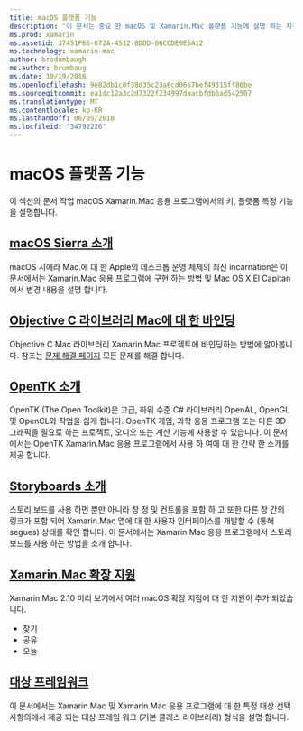 ```yaml
---
title: macOS 플랫폼 기능
description: '이 문서는 중요 한 macOS 및 Xamarin.Mac 플랫폼 기능에 설명 하는 지침에 연결: OpenTK, 스토리 보드, 확장 및 더 합니다.'
ms.prod: xamarin
ms.assetid: 37451F65-672A-4512-8DDD-06CCDE9E5A12
ms.technology: xamarin-mac
author: bradumbaugh
ms.author: brumbaug
ms.date: 10/19/2016
ms.openlocfilehash: 9e82db1c0f38d35c23a6cd0667bef49315ff86be
ms.sourcegitcommit: ea1dc12a3c2d7322f234997daacbfdb6ad542507
ms.translationtype: MT
ms.contentlocale: ko-KR
ms.lasthandoff: 06/05/2018
ms.locfileid: "34792226"
---
```

# <a name="macos-platform-features"></a>macOS 플랫폼 기능

이 섹션의 문서 작업 macOS Xamarin.Mac 응용 프로그램에서의 키, 플랫폼 특정 기능을 설명합니다.

## <a name="introduction-to-macos-sierramacplatformintroduction-to-macos-sierraindexmd"></a>[macOS Sierra 소개](~/mac/platform/introduction-to-macos-sierra/index.md)

macOS 시에라 Mac.에 대 한 Apple의 데스크톱 운영 체제의 최신 incarnation은 이 문서에서는 Xamarin.Mac 응용 프로그램에 구현 하는 방법 및 Mac OS X El Capitan에서 변경 내용을 설명 합니다.

## <a name="binding-objective-c-libraries-for-macbindingmd"></a>[Objective C 라이브러리 Mac에 대 한 바인딩](binding.md)

Objective C Mac 라이브러리 Xamarin.Mac 프로젝트에 바인딩하는 방법에 알아봅니다.
참조는 [문제 해결 페이지](~/cross-platform/macios/binding/troubleshooting.md) 모든 문제를 해결 합니다.

## <a name="introduction-to-opentkmacplatformopentkmd"></a>[OpenTK 소개](~/mac/platform/opentk.md)

OpenTK (The Open Toolkit)은 고급, 하위 수준 C# 라이브러리 OpenAL, OpenGL 및 OpenCL와 작업을 쉽게 합니다. OpenTK 게임, 과학 응용 프로그램 또는 다른 3D 그래픽을 필요로 하는 프로젝트, 오디오 또는 계산 기능에 사용할 수 있습니다. 이 문서에서는 OpenTK Xamarin.Mac 응용 프로그램에서 사용 하 여에 대 한 간략 한 소개를 제공 합니다.


## <a name="introduction-to-storyboardsmacplatformstoryboardsindexmd"></a>[Storyboards 소개](~/mac/platform/storyboards/index.md)

스토리 보드를 사용 하면 뿐만 아니라 창 정 및 컨트롤을 포함 하 고 또한 다른 창 간의 링크가 포함 되어 Xamarin.Mac 앱에 대 한 사용자 인터페이스를 개발할 수 (통해 segues) 상태를 확인 합니다. 이 문서에서는 Xamarin.Mac 응용 프로그램에서 스토리 보드를 사용 하는 방법을 소개 합니다.

## <a name="xamarinmac-extension-supportmacplatformextensionsmd"></a>[Xamarin.Mac 확장 지원](~/mac/platform/extensions.md)

Xamarin.Mac 2.10 미리 보기에서 여러 macOS 확장 지점에 대 한 지원이 추가 되었습니다.

- 찾기
- 공유
- 오늘

## <a name="target-frameworksmacplatformtarget-frameworkmd"></a>[대상 프레임워크](~/mac/platform/target-framework.md)

이 문서에서는 Xamarin.Mac 및 Xamarin.Mac 응용 프로그램에 대 한 특정 대상 선택 사항의에서 제공 되는 대상 프레임 워크 (기본 클래스 라이브러리) 형식을 설명 합니다.
